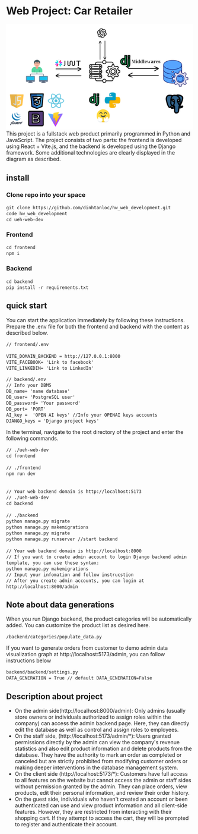 # Web Project: Car Retailer 
![The project's web diagram and accompanying technologies.](project.png)
This project is a fullstack web product primarily programmed in Python and JavaScript. The project consists of two parts: the frontend is developed using React + Vite.js, and the backend is developed using the Django framework. Some additional technologies are clearly displayed in the diagram as described.
## install
### Clone repo into your space
```
git clone https://github.com/dinhtanloc/hw_web_development.git
code hw_web_development
cd ueh-web-dev
```
### Frontend
```
cd frontend
npm i
```

### Backend
```
cd backend
pip install -r requirements.txt

```

## quick start
You can start the application immediately by following these instructions.
Prepare the .env file for both the frontend and backend with the content as described below.
```
// frontend/.env

VITE_DOMAIN_BACKEND = http://127.0.0.1:8000
VITE_FACEBOOK= 'Link to facebook'
VITE_LINKEDIN= 'Link to LinkedIn'

```

```
// backend/.env
// Info your DBMS
DB_name= 'name database'
DB_user= 'PostgreSQL user'
DB_password= 'Your password'
DB_port= 'PORT'
AI_key =  'OPEN AI keys' //Info your OPENAI keys accounts
DJANGO_keys = 'Django project keys'

```

In the terminal, navigate to the root directory of the project and enter the following commands.

```
// ./ueh-web-dev
cd frontend

// ./frontend
npm run dev


// Your web backend domain is http://localhost:5173
// ./ueh-web-dev
cd backend

// ./backend
python manage.py migrate
python manage.py makemigrations
python manage.py migrate
python manage.py runserver //start backend

// Your web backend domain is http://localhost:8000
// If you want to create admin account to login Django backend admin template, you can use these syntax:
python manage.py makemigrations
// Input your infomation and follow instrucstion
// After you create admin accounts, you can login at http://localhost:8000/admin
```

## Note about data generations
When you run Django backend, the product categories will be automatically added. You can customize the product list as desired here.
```
/backend/categories/populate_data.py
```

If you want to generate orders from customer to demo admin data visualization graph at http://localhost:5173/admin, you can follow instructions below
```
backend/backend/settings.py
DATA_GENERATION = True // default DATA_GENERATION=False
```

## Description about project
* On the admin side(http://localhost:8000/admin): Only admins (usually store owners or individuals authorized to assign roles within the company) can access the admin backend page. Here, they can directly edit the database as well as control and assign roles to employees.
* On the staff side, (http://localhost:5173/admin/*): Users granted permissions directly by the admin can view the company's revenue statistics and also edit product information and delete products from the database. They have the authority to mark an order as completed or canceled but are strictly prohibited from modifying customer orders or making deeper interventions in the database management system.
* On the client side (http://localhost:5173/*): Customers have full access to all features on the website but cannot access the admin or staff sides without permission granted by the admin. They can place orders, view products, edit their personal information, and review their order history.
* On the guest side, individuals who haven't created an account or been authenticated can use and view product information and all client-side features. However, they are restricted from interacting with their shopping cart. If they attempt to access the cart, they will be prompted to register and authenticate their account.
